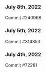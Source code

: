 ### July 8th, 2022

Commit #240068

### July 5th, 2022

Commit #314353


### July 4th, 2022

Commit #72281
